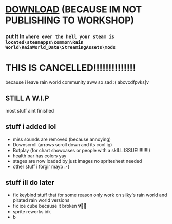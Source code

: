 # [DOWNLOAD](https://downgit.github.io/#/home?url=https://github.com/c3omg/Rainy-World-Funkin/tree/master/mod) (BECAUSE IM NOT PUBLISHING TO WORKSHOP)
### put it in `where ever the hell your steam is located\steamapps\common\Rain World\RainWorld_Data\StreamingAssets\mods`

# THIS IS CANCELLED!!!!!!!!!!!!!!

because i leave rain world community aww so sad :( abcvcdfpvks[v

## STILL A W.I.P

most stuff aint finished

## stuff i added lol
- miss sounds are removed (because annoying)
- Downscroll (arrows scroll down and its cool ig)
- Botplay (for chart showcases or people with a skILL ISSUE!!!!!!!!!)
- health bar has colors yay
- stages are now loaded by just images no spritesheet needed
- other stuff i forgir mayb :-(

## stuff ill do later
- fix keybind stuff that for some reason only work on silky's rain world and pirated rain world versions
- fix ice cube because it broken 💔🥀🖤
- sprite reworks idk
- b
